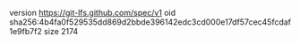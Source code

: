 version https://git-lfs.github.com/spec/v1
oid sha256:4b4fa0f529535dd869d2bbde396142edc3cd000e17df57cec45fcdaf1e9fb7f2
size 2174
